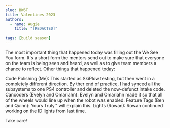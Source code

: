 ```yaml
---
slug: BW6T
title: Valentines 2023
authors:
  - name: Augie
    title: "[REDACTED]"

tags: [build season]
---
```


The most important thing that happened today was filling out the We See You form. It's a short form the mentors send out to make sure that everyone on the team is being seen and heard, as well as to give team members a chance to reflect. Other things that happened today:

Code Polishing (Me): This started as SkiPlow testing, but then went in a completely different direction. By ther end of practice, I had synced all the subsystems to one PS4 controller and deleted the now-defunct intake code.
Cancoders (Evelyn and Omariahn): Evelyn and Omariahn made it so that all of the wheels would line up when the robot was enabled.
Feature Tags (Ben and Quinn): Yours Truly™ will explain this.
Lights (Rowan): Rowan continued working on the ID lights from last time. 

Take care!